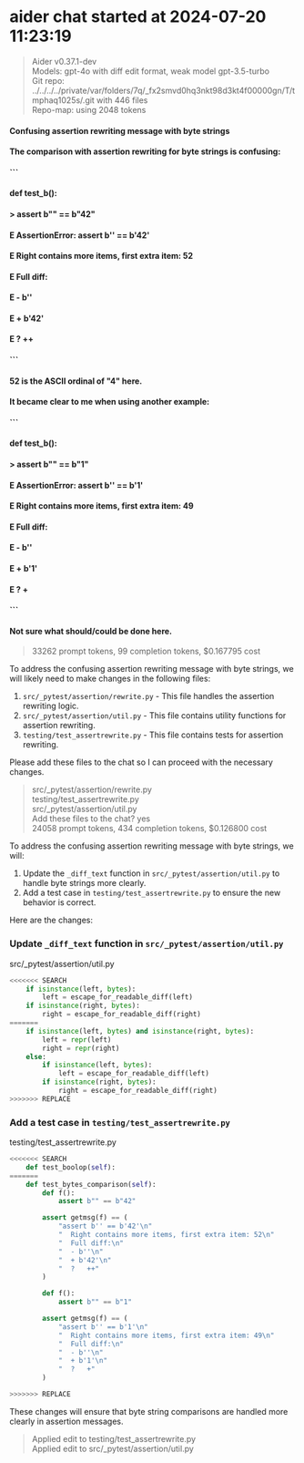 
# aider chat started at 2024-07-20 11:23:19

> Aider v0.37.1-dev  
> Models: gpt-4o with diff edit format, weak model gpt-3.5-turbo  
> Git repo: ../../../../private/var/folders/7q/_fx2smvd0hq3nkt98d3kt4f00000gn/T/tmphaq1025s/.git with 446 files  
> Repo-map: using 2048 tokens  

#### Confusing assertion rewriting message with byte strings  
#### The comparison with assertion rewriting for byte strings is confusing:   
#### ```  
####     def test_b():  
#### >       assert b"" == b"42"  
#### E       AssertionError: assert b'' == b'42'  
#### E         Right contains more items, first extra item: 52  
#### E         Full diff:  
#### E         - b''  
#### E         + b'42'  
#### E         ?   ++  
#### ```  
####   
#### 52 is the ASCII ordinal of "4" here.  
####   
#### It became clear to me when using another example:  
####   
#### ```  
####     def test_b():  
#### >       assert b"" == b"1"  
#### E       AssertionError: assert b'' == b'1'  
#### E         Right contains more items, first extra item: 49  
#### E         Full diff:  
#### E         - b''  
#### E         + b'1'  
#### E         ?   +  
#### ```  
####   
#### Not sure what should/could be done here.  
> 33262 prompt tokens, 99 completion tokens, $0.167795 cost  

To address the confusing assertion rewriting message with byte strings, we will likely need to make changes in the following files:

1. `src/_pytest/assertion/rewrite.py` - This file handles the assertion rewriting logic.
2. `src/_pytest/assertion/util.py` - This file contains utility functions for assertion rewriting.
3. `testing/test_assertrewrite.py` - This file contains tests for assertion rewriting.

Please add these files to the chat so I can proceed with the necessary changes.

> src/_pytest/assertion/rewrite.py  
> testing/test_assertrewrite.py  
> src/_pytest/assertion/util.py  
> Add these files to the chat? yes  
> 24058 prompt tokens, 434 completion tokens, $0.126800 cost  

To address the confusing assertion rewriting message with byte strings, we will:

1. Update the `_diff_text` function in `src/_pytest/assertion/util.py` to handle byte strings more clearly.
2. Add a test case in `testing/test_assertrewrite.py` to ensure the new behavior is correct.

Here are the changes:

### Update `_diff_text` function in `src/_pytest/assertion/util.py`

src/_pytest/assertion/util.py
```python
<<<<<<< SEARCH
    if isinstance(left, bytes):
        left = escape_for_readable_diff(left)
    if isinstance(right, bytes):
        right = escape_for_readable_diff(right)
=======
    if isinstance(left, bytes) and isinstance(right, bytes):
        left = repr(left)
        right = repr(right)
    else:
        if isinstance(left, bytes):
            left = escape_for_readable_diff(left)
        if isinstance(right, bytes):
            right = escape_for_readable_diff(right)
>>>>>>> REPLACE
```

### Add a test case in `testing/test_assertrewrite.py`

testing/test_assertrewrite.py
```python
<<<<<<< SEARCH
    def test_boolop(self):
=======
    def test_bytes_comparison(self):
        def f():
            assert b"" == b"42"

        assert getmsg(f) == (
            "assert b'' == b'42'\n"
            "  Right contains more items, first extra item: 52\n"
            "  Full diff:\n"
            "  - b''\n"
            "  + b'42'\n"
            "  ?   ++"
        )

        def f():
            assert b"" == b"1"

        assert getmsg(f) == (
            "assert b'' == b'1'\n"
            "  Right contains more items, first extra item: 49\n"
            "  Full diff:\n"
            "  - b''\n"
            "  + b'1'\n"
            "  ?   +"
        )

>>>>>>> REPLACE
```

These changes will ensure that byte string comparisons are handled more clearly in assertion messages.

> Applied edit to testing/test_assertrewrite.py  
> Applied edit to src/_pytest/assertion/util.py  
